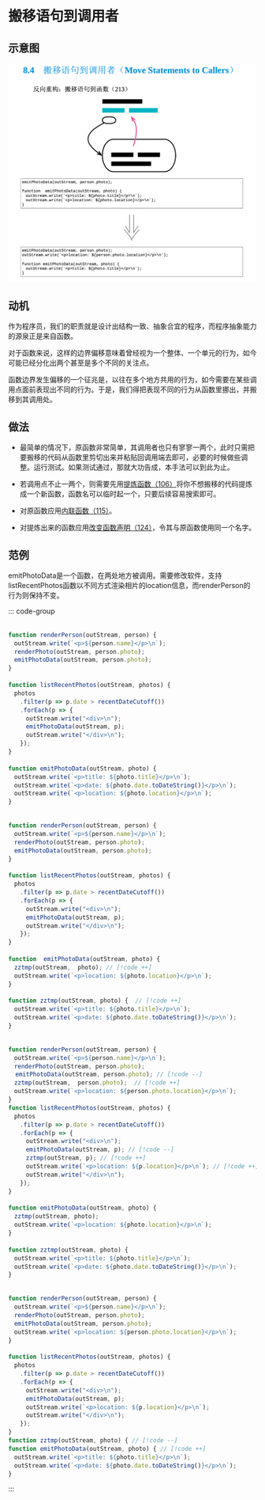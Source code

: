 
# 搬移语句到调用者




## 示意图

![LOGO](/public/image/refactoring/MoveStatementsToCallers.png)


## 动机

作为程序员，我们的职责就是设计出结构一致、抽象合宜的程序，而程序抽象能力的源泉正是来自函数。

对于函数来说，这样的边界偏移意味着曾经视为一个整体、一个单元的行为，如今可能已经分化出两个甚至是多个不同的关注点。

函数边界发生偏移的一个征兆是，以往在多个地方共用的行为，如今需要在某些调用点面前表现出不同的行为。于是，我们得把表现不同的行为从函数里挪出，并搬移到其调用处。




## 做法

- 最简单的情况下，原函数非常简单，其调用者也只有寥寥一两个，此时只需把要搬移的代码从函数里剪切出来并粘贴回调用端去即可，必要的时候做些调整。运行测试。如果测试通过，那就大功告成，本手法可以到此为止。

- 若调用点不止一两个，则需要先用[提炼函数（106）](../目录.md#提炼函数-106)将你不想搬移的代码提炼成一个新函数，函数名可以临时起一个，只要后续容易搜索即可。
- 对原函数应用[内联函数（115）](../目录.md#内联函数-115)。
- 对提炼出来的函数应用[改变函数声明（124）](../目录.md#改变函数声明-124)，令其与原函数使用同一个名字。




## 范例


emitPhotoData是一个函数，在两处地方被调用。需要修改软件，支持listRecentPhotos函数以不同方式渲染相片的location信息，而renderPerson的行为则保持不变。


::: code-group

```js [源]

function renderPerson(outStream, person) {
　outStream.write(`<p>${person.name}</p>\n`);
　renderPhoto(outStream, person.photo); 
　emitPhotoData(outStream, person.photo);
}

function listRecentPhotos(outStream, photos) { 
　photos
　　.filter(p => p.date > recentDateCutoff())
　　.forEach(p => {
　　　outStream.write("<div>\n");
　　　emitPhotoData(outStream, p);
　　　outStream.write("</div>\n");
　　});
}

function emitPhotoData(outStream, photo) {
　outStream.write(`<p>title: ${photo.title}</p>\n`); 
　outStream.write(`<p>date: ${photo.date.toDateString()}</p>\n`); 
　outStream.write(`<p>location: ${photo.location}</p>\n`);
}

```

```js [提炼函数（106）]

function renderPerson(outStream, person) {
　outStream.write(`<p>${person.name}</p>\n`); 
　renderPhoto(outStream, person.photo); 
　emitPhotoData(outStream, person.photo);
}

function listRecentPhotos(outStream, photos) { 
　photos
　　.filter(p => p.date > recentDateCutoff())
　　.forEach(p => { 
　　　outStream.write("<div>\n");
　　　emitPhotoData(outStream, p); 
　　　outStream.write("</div>\n");
　　});
}

function  emitPhotoData(outStream, photo) {
　zztmp(outStream,  photo); // [!code ++]
　outStream.write(`<p>location: ${photo.location}</p>\n`);
}

function zztmp(outStream, photo) {  // [!code ++]
　outStream.write(`<p>title: ${photo.title}</p>\n`);
　outStream.write(`<p>date: ${photo.date.toDateString()}</p>\n`);
}

```


```js [内联函数（115）]

function renderPerson(outStream, person) {
　outStream.write(`<p>${person.name}</p>\n`);
　renderPhoto(outStream, person.photo); 
  emitPhotoData(outStream, person.photo); // [!code --]
　zztmp(outStream,  person.photo);  // [!code ++]
　outStream.write(`<p>location: ${person.photo.location}</p>\n`);
}
function listRecentPhotos(outStream, photos) { 
　photos
　　.filter(p => p.date > recentDateCutoff())
　　.forEach(p => { 
　　　outStream.write("<div>\n");
　　　emitPhotoData(outStream, p); // [!code --]
     zztmp(outStream, p); // [!code ++]
　　　outStream.write(`<p>location: ${p.location}</p>\n`); // [!code ++]
　　　outStream.write("</div>\n");
　　});
}

function emitPhotoData(outStream, photo) {
　zztmp(outStream, photo);
　outStream.write(`<p>location: ${photo.location}</p>\n`);
}

function zztmp(outStream, photo) {
　outStream.write(`<p>title: ${photo.title}</p>\n`);
　outStream.write(`<p>date: ${photo.date.toDateString()}</p>\n`);
}

```

```js [更新名字]

function renderPerson(outStream, person) {
　outStream.write(`<p>${person.name}</p>\n`);
　renderPhoto(outStream, person.photo); 
　emitPhotoData(outStream, person.photo);
　outStream.write(`<p>location: ${person.photo.location}</p>\n`);
}

function listRecentPhotos(outStream, photos) { 
　photos
　　.filter(p => p.date > recentDateCutoff())
　　.forEach(p => { 
　　　outStream.write("<div>\n");
　　　emitPhotoData(outStream, p);
　　　outStream.write(`<p>location: ${p.location}</p>\n`); 
　　　outStream.write("</div>\n");
　　});
}
function zztmp(outStream, photo) { // [!code --]
function emitPhotoData(outStream, photo) { // [!code ++]
　outStream.write(`<p>title: ${photo.title}</p>\n`); 
　outStream.write(`<p>date: ${photo.date.toDateString()}</p>\n`);
}

```



::: 

